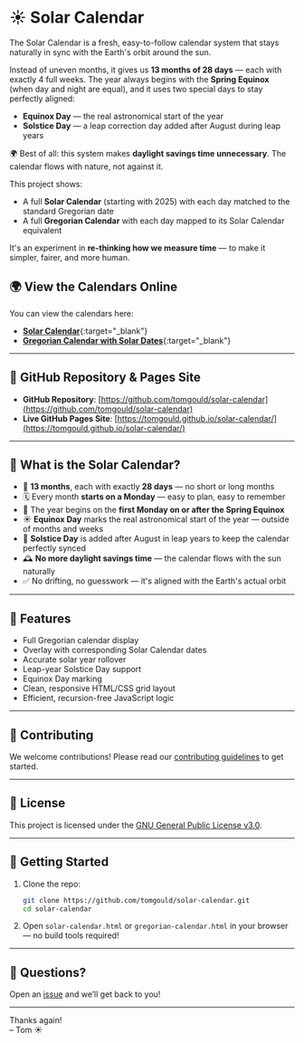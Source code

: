 # ☀️ Solar Calendar

The Solar Calendar is a fresh, easy-to-follow calendar system that stays naturally in sync with the Earth's orbit around the sun.

Instead of uneven months, it gives us **13 months of 28 days** — each with exactly 4 full weeks. The year always begins with the **Spring Equinox** (when day and night are equal), and it uses two special days to stay perfectly aligned:

- **Equinox Day** — the real astronomical start of the year
- **Solstice Day** — a leap correction day added after August during leap years

🌍 Best of all: this system makes **daylight savings time unnecessary**. The calendar flows with nature, not against it.

This project shows:

- A full **Solar Calendar** (starting with 2025) with each day matched to the standard Gregorian date
- A full **Gregorian Calendar** with each day mapped to its Solar Calendar equivalent

It's an experiment in **re-thinking how we measure time** — to make it simpler, fairer, and more human.

## 🌍 View the Calendars Online

You can view the calendars here:

- [**Solar Calendar**](https://tomgould.github.io/solar-calendar/solar-calendar.html){:target="_blank"}
- [**Gregorian Calendar with Solar Dates**](https://tomgould.github.io/solar-calendar/gregorian-calendar.html){:target="_blank"}

---

## 🔄 GitHub Repository & Pages Site

- **GitHub Repository**: [https://github.com/tomgould/solar-calendar](https://github.com/tomgould/solar-calendar)
- **Live GitHub Pages Site**: [https://tomgould.github.io/solar-calendar/](https://tomgould.github.io/solar-calendar/)

---

## 🔭 What is the Solar Calendar?

- 📅 **13 months**, each with exactly **28 days** — no short or long months
- 🗓️ Every month **starts on a Monday** — easy to plan, easy to remember
- 🌱 The year begins on the **first Monday on or after the Spring Equinox**
- ☀️ **Equinox Day** marks the real astronomical start of the year — outside of months and weeks
- 🔁 **Solstice Day** is added after August in leap years to keep the calendar perfectly synced
- 🕰️ **No more daylight savings time** — the calendar flows with the sun naturally
- ✅ No drifting, no guesswork — it's aligned with the Earth's actual orbit



---

## 🧠 Features

- Full Gregorian calendar display
- Overlay with corresponding Solar Calendar dates
- Accurate solar year rollover
- Leap-year Solstice Day support
- Equinox Day marking
- Clean, responsive HTML/CSS grid layout
- Efficient, recursion-free JavaScript logic

---

## 🙌 Contributing

We welcome contributions! Please read our [contributing guidelines](CONTRIBUTING.md) to get started.

---

## 📄 License

This project is licensed under the [GNU General Public License v3.0](https://www.gnu.org/licenses/gpl-3.0.html).

---

## 🚀 Getting Started

1. Clone the repo:
   ```bash
   git clone https://github.com/tomgould/solar-calendar.git
   cd solar-calendar
   ```

2. Open `solar-calendar.html` or `gregorian-calendar.html` in your browser — no build tools required!

---

## 🙋 Questions?

Open an [issue](https://github.com/tomgould/solar-calendar/issues) and we’ll get back to you!

---

Thanks again!  
– Tom ☀️
